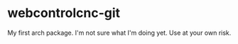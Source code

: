 # webcontrolcnc-git
My first arch package.  I'm not sure what I'm doing yet.  Use at your own risk.
